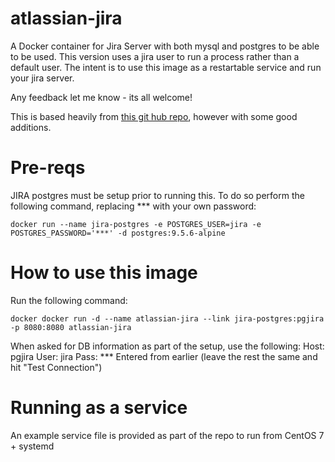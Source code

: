 # atlassian-jira
A Docker container for Jira Server with both mysql and postgres to be able to be used. 
This version uses a jira user to run a process rather than a default user.
The intent is to use this image as a restartable service and run your jira  server.

Any feedback let me know - its all welcome!

This is based heavily from [this git hub repo](https://github.com/cptactionhank/docker-atlassian-jira), however with some good additions.

# Pre-reqs
JIRA postgres must be setup prior to running this. To do so perform the following command, replacing *** with your own password:
```
docker run --name jira-postgres -e POSTGRES_USER=jira -e POSTGRES_PASSWORD='***' -d postgres:9.5.6-alpine
```

# How to use this image
Run the following command:
```
docker docker run -d --name atlassian-jira --link jira-postgres:pgjira -p 8080:8080 atlassian-jira
```
When asked for DB information as part of the setup, use the following:
Host: pgjira
User: jira
Pass: *** Entered from earlier
(leave the rest the same and hit "Test Connection")

# Running as a service
An example service file is provided as part of the repo to run from CentOS 7 + systemd